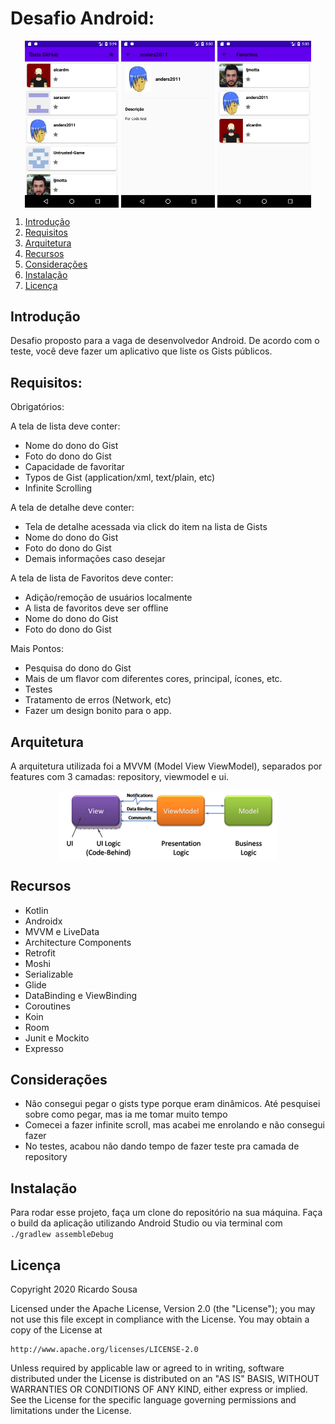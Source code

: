 # Desafio Android:

<p align="center">
  <img src="images/app1.png" align="center" width=150>
  <img src="images/app2.png" align="center" width=150>
  <img src="images/app3.png" align="center" width=150>
</p>
<a name="flow" />

1. [Introdução](#introduction)
2. [Requisitos](#requirements)
3. [Arquitetura](#architecture)
4. [Recursos](#resources)
5. [Considerações](#considerations)
5. [Instalação](#setup)
6. [Licença](#license)
<a name="introduction" />

## Introdução

Desafio proposto para a vaga de desenvolvedor Android. De acordo com o teste, você deve fazer um aplicativo que liste os Gists públicos.
<a name="requirements" />

## Requisitos:

Obrigatórios:

A tela de lista deve conter:
- Nome do dono do Gist
- Foto do dono do Gist
- Capacidade de favoritar
- Typos de Gist (application/xml, text/plain, etc)
- Infinite Scrolling

A tela de detalhe deve conter:
- Tela de detalhe acessada via click do item na lista de Gists
- Nome do dono do Gist
- Foto do dono do Gist
- Demais informações caso desejar

A tela de lista de Favoritos deve conter:
- Adição/remoção de usuários localmente
- A lista de favoritos deve ser offline
- Nome do dono do Gist
- Foto do dono do Gist

Mais Pontos:
- Pesquisa do dono do Gist
- Mais de um flavor com diferentes cores, principal, ícones, etc.
- Testes
- Tratamento de erros (Network, etc)
- Fazer um design bonito para o app.
<a name="architecture" />

## Arquitetura

A arquitetura utilizada foi a MVVM (Model View ViewModel), separados por features com 3 camadas: repository, viewmodel e ui.

<p align="center">
  <img src="images/mvvm.png" align="center" width=350>
</p>

<a name="resources" />

## Recursos

 - Kotlin
 - Androidx
 - MVVM e LiveData
 - Architecture Components
 - Retrofit
 - Moshi
 - Serializable
 - Glide
 - DataBinding e ViewBinding
 - Coroutines
 - Koin
 - Room
 - Junit e Mockito
 - Expresso
<a name="considerations" />

## Considerações

- Não consegui pegar o gists type porque eram dinâmicos. Até pesquisei sobre como pegar, mas ia me tomar muito tempo
- Comecei a fazer infinite scroll, mas acabei me enrolando e não consegui fazer
- No testes, acabou não dando tempo de fazer teste pra camada de repository
<a name="setup" />

## Instalação

Para rodar esse projeto, faça um clone do repositório na sua máquina.
Faça o build da aplicação utilizando Android Studio ou via terminal com ```./gradlew assembleDebug```
<a name="license" />

## Licença
<aside class="notice">

Copyright 2020 Ricardo Sousa

Licensed under the Apache License, Version 2.0 (the "License");
you may not use this file except in compliance with the License.
You may obtain a copy of the License at

    http://www.apache.org/licenses/LICENSE-2.0

Unless required by applicable law or agreed to in writing, software
distributed under the License is distributed on an "AS IS" BASIS,
WITHOUT WARRANTIES OR CONDITIONS OF ANY KIND, either express or implied.
See the License for the specific language governing permissions and
limitations under the License.

</aside>
